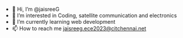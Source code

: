 - 👋 Hi, I’m @jaisreeG
- 👀 I’m interested in Coding, satellite communication and electronics
- 🌱 I’m currently learning web development
- 📫 How to reach me jaisreeg.ece2023@citchennai.net

<!---
jaisreeG/jaisreeG is a ✨ special ✨ repository because its `README.md` (this file) appears on your GitHub profile.
You can click the Preview link to take a look at your changes.
--->
